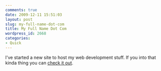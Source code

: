 ```yaml
---
comments: true
date: 2009-12-11 15:51:03
layout: post
slug: my-full-name-dot-com
title: My Full Name Dot Com
wordpress_id: 2668
categories:
- Quick
---
```


I've started a new site to host my web development stuff. If you into that kinda thing you can [check it out](http://ryanpatrickfitzer.com/).
